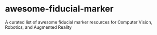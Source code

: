 # awesome-fiducial-marker
A curated list of awesome fiducial marker resources for Computer Vision, Robotics, and Augmented Reality

